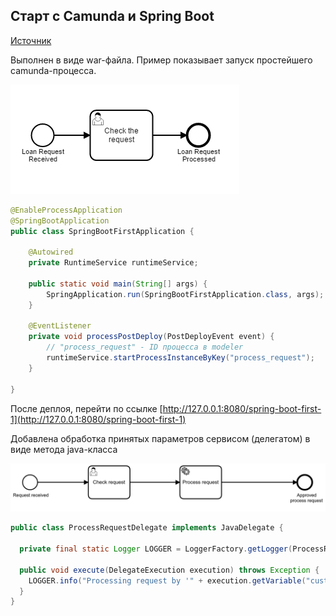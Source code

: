 ## Старт с Camunda и Spring Boot

[Источник](https://docs.camunda.org/get-started/spring-boot/)

Выполнен в виде war-файла.
Пример показывает запуск простейшего camunda-процесса.

![Схема](doc/process_request.png "Схема")

```java
@EnableProcessApplication
@SpringBootApplication
public class SpringBootFirstApplication {

	@Autowired
	private RuntimeService runtimeService;

	public static void main(String[] args) {
		SpringApplication.run(SpringBootFirstApplication.class, args);
	}

	@EventListener
	private void processPostDeploy(PostDeployEvent event) {
		// "process_request" - ID процесса в modeler
		runtimeService.startProcessInstanceByKey("process_request");
	}

}

```

После деплоя, перейти по ссылке
[http://127.0.0.1:8080/spring-boot-first-1](http://127.0.0.1:8080/spring-boot-first-1)

Добавлена обработка принятых параметров сервисом (делегатом) в виде метода java-класса

![Схема](doc/process_request_service.png "Схема")

```java
public class ProcessRequestDelegate implements JavaDelegate {

  private final static Logger LOGGER = LoggerFactory.getLogger(ProcessRequestDelegate.class);

  public void execute(DelegateExecution execution) throws Exception {
    LOGGER.info("Processing request by '" + execution.getVariable("customerId") + "'...");
  }
}
```
